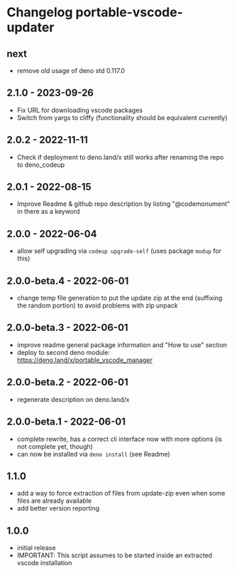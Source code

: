 # Changelog portable-vscode-updater 

## next 

- remove old usage of deno std 0.117.0

## 2.1.0 - 2023-09-26 

- Fix URL for downloading vscode packages 
- Switch from yargs to cliffy (functionality should be equivalent currently)

## 2.0.2 - 2022-11-11

- Check if deployment to deno.land/x still works after renaming the repo to deno_codeup
## 2.0.1 - 2022-08-15

- Improve Readme & github repo description by listing "@codemonument" in there as a keyword

## 2.0.0 - 2022-06-04

- allow self upgrading via `codeup upgrade-self` (uses package `modup` for this)

## 2.0.0-beta.4 - 2022-06-01
- change temp file generation to put the update zip at the end (suffixing the random portion) to avoid problems with zip unpack

## 2.0.0-beta.3 - 2022-06-01
- improve readme general package information and "How to use" section
- deploy to second deno module: https://deno.land/x/portable_vscode_manager

## 2.0.0-beta.2 - 2022-06-01
- regenerate description on deno.land/x

## 2.0.0-beta.1 - 2022-06-01

- complete rewrite, has a correct cli interface now with more options 
  (is not complete yet, though)
- can now be installed via `deno install` (see Readme)

## 1.1.0 

- add a way to force extraction of files from update-zip even when some files are already available
- add better version reporting

## 1.0.0 

- initial release 
- IMPORTANT: This script assumes to be started inside an extracted vscode installation